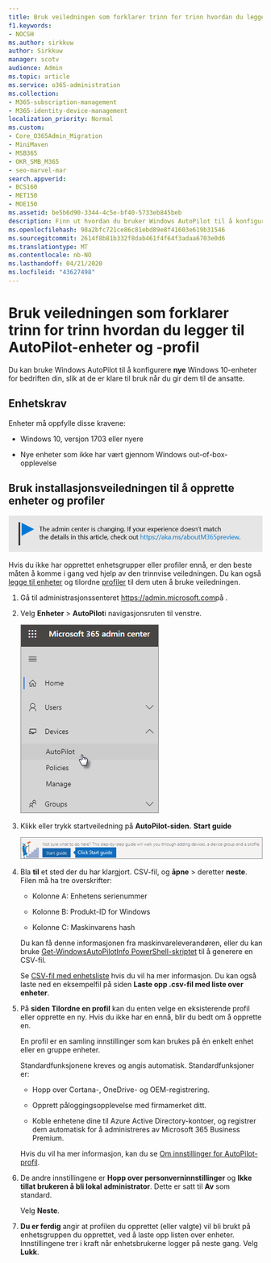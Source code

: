```yaml
---
title: Bruk veiledningen som forklarer trinn for trinn hvordan du legger til AutoPilot-enheter og -profil
f1.keywords:
- NOCSH
ms.author: sirkkuw
author: Sirkkuw
manager: scotv
audience: Admin
ms.topic: article
ms.service: o365-administration
ms.collection:
- M365-subscription-management
- M365-identity-device-management
localization_priority: Normal
ms.custom:
- Core_O365Admin_Migration
- MiniMaven
- MSB365
- OKR_SMB_M365
- seo-marvel-mar
search.appverid:
- BCS160
- MET150
- MOE150
ms.assetid: be5b6d90-3344-4c5e-bf40-5733eb845beb
description: Finn ut hvordan du bruker Windows AutoPilot til å konfigurere nye Windows 10-enheter for bedriften din, slik at de er klare for ansattbruk.
ms.openlocfilehash: 98a2bfc721ce86c81ebd89e8f41603e619b31546
ms.sourcegitcommit: 2614f8b81b332f8dab461f4f64f3adaa6703e0d6
ms.translationtype: MT
ms.contentlocale: nb-NO
ms.lasthandoff: 04/21/2020
ms.locfileid: "43627498"
---
```

# <a name="use-the-step-by-step-guide-to-add-autopilot-devices-and-profile"></a>Bruk veiledningen som forklarer trinn for trinn hvordan du legger til AutoPilot-enheter og -profil

Du kan bruke Windows AutoPilot til å konfigurere **nye** Windows 10-enheter for bedriften din, slik at de er klare til bruk når du gir dem til de ansatte.
  
## <a name="device-requirements"></a>Enhetskrav

Enheter må oppfylle disse kravene:
  
- Windows 10, versjon 1703 eller nyere
    
- Nye enheter som ikke har vært gjennom Windows out-of-box-opplevelse
    
## <a name="use-the-setup-guide-to-create-devices-and-profiles"></a>Bruk installasjonsveiledningen til å opprette enheter og profiler

[![Etikett for å gi deg beskjed om at administrasjonssenteret endres. Du finner mer informasjon på aka.ms/aboutM365preview.](../media/m365admincenterchanging.png)](https://docs.microsoft.com/office365/admin/microsoft-365-admin-center-preview)

Hvis du ikke har opprettet enhetsgrupper eller profiler ennå, er den beste måten å komme i gang ved hjelp av den trinnvise veiledningen. Du kan også [legge til enheter](create-and-edit-autopilot-devices.md) og tilordne [profiler](create-and-edit-autopilot-profiles.md) til dem uten å bruke veiledningen. 
  
1. Gå til administrasjonssenteret <a href="https://go.microsoft.com/fwlink/p/?linkid=837890" target="_blank">https://admin.microsoft.com</a>på .

2. Velg **Enheter** \> **AutoPilot**i navigasjonsruten til venstre.

    ![Velg enheter i administrasjonssenteret og deretter AutoPilot.](../media/AutoPilot.png)
  
2. Klikk eller trykk startveiledning på **AutoPilot-siden.** **Start guide**
    
    ![Click Start guide for step-by-step instructions for Autopilot.](../media/31662655-d1e6-437d-87ea-c0dec5da56f7.png)
  
3. Bla **til** et sted der du har klargjort. CSV-fil, og **åpne** \> deretter **neste**. Filen må ha tre overskrifter:
    
    - Kolonne A: Enhetens serienummer
    
    - Kolonne B: Produkt-ID for Windows
    
    - Kolonne C: Maskinvarens hash
    
    Du kan få denne informasjonen fra maskinvareleverandøren, eller du kan bruke [Get-WindowsAutoPilotInfo PowerShell-skriptet](https://www.powershellgallery.com/packages/Get-WindowsAutoPilotInfo) til å generere en CSV-fil. 
    
    Se [CSV-fil med enhetsliste](https://support.office.com/article/932e3676-2491-49f0-9177-d893d2f5276e) hvis du vil ha mer informasjon. Du kan også laste ned en eksempelfil på siden **Laste opp .csv-fil med liste over enheter**. 
    
4. På **siden Tilordne en profil** kan du enten velge en eksisterende profil eller opprette en ny. Hvis du ikke har en ennå, blir du bedt om å opprette en. 
    
    En profil er en samling innstillinger som kan brukes på én enkelt enhet eller en gruppe enheter.
    
    Standardfunksjonene kreves og angis automatisk. Standardfunksjoner er:
    
    - Hopp over Cortana-, OneDrive- og OEM-registrering.
    
    - Opprett påloggingsopplevelse med firmamerket ditt.
    
    - Koble enhetene dine til Azure Active Directory-kontoer, og registrer dem automatisk for å administreres av Microsoft 365 Business Premium.
    
    Hvis du vil ha mer informasjon, kan du se [Om innstillinger for AutoPilot-profil](autopilot-profile-settings.md). 
    
5. De andre innstillingene er **Hopp over personverninnstillinger** og **Ikke tillat brukeren å bli lokal administrator**. Dette er satt til **Av** som standard. 
    
    Velg **Neste**.
    
6. **Du er ferdig** angir at profilen du opprettet (eller valgte) vil bli brukt på enhetsgruppen du opprettet, ved å laste opp listen over enheter. Innstillingene trer i kraft når enhetsbrukerne logger på neste gang. Velg **Lukk**.
    
